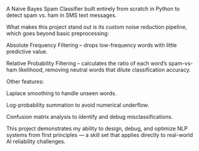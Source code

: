 A Naive Bayes Spam Classifier built entirely from scratch in Python to detect spam vs. ham in SMS text messages.

What makes this project stand out is its custom noise reduction pipeline, which goes beyond basic preprocessing:

Absolute Frequency Filtering – drops low-frequency words with little predictive value.

Relative Probability Filtering – calculates the ratio of each word’s spam-vs-ham likelihood, removing neutral words that dilute classification accuracy.

Other features:

Laplace smoothing to handle unseen words.

Log-probability summation to avoid numerical underflow.

Confusion matrix analysis to identify and debug misclassifications.

This project demonstrates my ability to design, debug, and optimize NLP systems from first principles — a skill set that applies directly to real-world AI reliability challenges.
